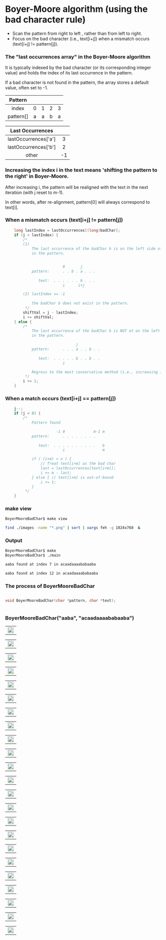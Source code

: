 # Boyer-Moore algorithm (using the bad character rule)

- Scan the pattern from right to left , rather than from left to right.
- Focus on the bad character (i.e., text[i+j]) when a mismatch occurs (text[i+j] != pattern[j]).

### The "last occurrences array" in the Boyer-Moore algorithm

It is typically indexed by the bad character (or its corresponding integer value) and holds the index of its last occurrence in the pattern. 

If a bad character is not found in the pattern, the array stores a default value, often set to -1.

| Pattern |   |  |  |  | 
|:-------:|:-------:|:-------:|:-------:|:-------:|
| index| 0 | 1 | 2 | 3 |
|pattern[] | a | a | b | a| 



| Last Occurrences |   |
|:-------:|:-------:|
|lastOccurrences['a'] | 3 |
|lastOccurrences['b'] | 2 |
| other               | -1|

### Increasing the index i in the text means 'shifting the pattern to the right' in Boyer-Moore.

After increasing i, the pattern will be realigned with the text in the next iteration (with j reset to m-1).

In other words, after re-alignment, pattern[0] will always correspond to text[i].

### When a mismatch occurs (text[i+j] != pattern[j])

```C
    long lastIndex = lastOccurrences[(long)badChar];
    if (j > lastIndex) {
        /*
        (1)
            The last occurrence of the badChar b is on the left side of pattern[j]
            in the pattern.


                          0       j
            pattern:      . . b . a . . .
            
               text:  . . . . . . b . . .  
                          i      i+j

        (2) lastIndex == -1
            
            the badChar b does not exist in the pattern.
         */
        shiftVal = j - lastIndex;
        i += shiftVal;
    } else {
        /*
            The last occurrence of the badChar b is NOT ot on the left side of pattern[j]
            in the pattern.

                                j
            pattern:      . . . a . . b . .
            
               text:  . . . . . b . . b . .  
                          i

            Regress to the most conservative method (i.e., increasing i by one)
         */                
        i += 1;
    }
```

### When a match occurs (text[i+j] == pattern[j])

```C
    j--;
    if (j < 0) {
        /*
            Pattern found

                       -1 0             m-1 m
            pattern:      . . . . . . . .   
            
               text:  . . . . . . . . . .   b 
                          i                 m

            if ( (i+m) < n ) {
                // Treat text[i+m] as the bad char
                last = lastOccurrences[text[i+m]];
                i += m - last;
            } else { // text[i+m] is out-of-bound
                i += 1;
            }
         */
    }
```
### make view 

```sh
BoyerMooreBadChar$ make view

find ./images -name "*.png" | sort | xargs feh -g 1024x768  &
```



### Output
```sh
BoyerMooreBadChar$ make
BoyerMooreBadChar$ ./main

aaba found at index 7 in acaadaaaababaaba

aaba found at index 12 in acaadaaaababaaba

```

### The process of BoyerMooreBadChar

```C

void BoyerMooreBadChar(char *pattern, char *text);
 
```
### BoyerMooreBadChar("aaba", "acaadaaaababaaba")

| | 
|:-------------:|
| <img src="images/BoyerMooreBadChar_0000.png" width="100%" height="100%"> |

|  | 
|:-------------:|
| <img src="images/BoyerMooreBadChar_0001.png" width="100%" height="100%"> |

| | 
|:-------------:|
| <img src="images/BoyerMooreBadChar_0002.png" width="100%" height="100%"> |

|  | 
|:-------------:|
| <img src="images/BoyerMooreBadChar_0003.png" width="100%" height="100%"> |

| | 
|:-------------:|
| <img src="images/BoyerMooreBadChar_0004.png" width="100%" height="100%"> |

| | 
|:-------------:|
| <img src="images/BoyerMooreBadChar_0005.png" width="100%" height="100%"> |

| | 
|:-------------:|
| <img src="images/BoyerMooreBadChar_0006.png" width="100%" height="100%"> |


| | 
|:-------------:|
| <img src="images/BoyerMooreBadChar_0007.png" width="100%" height="100%"> |


|  | 
|:-------------:|
| <img src="images/BoyerMooreBadChar_0008.png" width="100%" height="100%"> |

| | 
|:-------------:|
| <img src="images/BoyerMooreBadChar_0009.png" width="100%" height="100%"> |

|  | 
|:-------------:|
| <img src="images/BoyerMooreBadChar_0010.png" width="100%" height="100%"> |


| | 
|:-------------:|
| <img src="images/BoyerMooreBadChar_0011.png" width="100%" height="100%"> |


| | 
|:-------------:|
| <img src="images/BoyerMooreBadChar_0012.png" width="100%" height="100%"> |


|  | 
|:-------------:|
| <img src="images/BoyerMooreBadChar_0013.png" width="100%" height="100%"> |

|  | 
|:-------------:|
| <img src="images/BoyerMooreBadChar_0014.png" width="100%" height="100%"> |


|  | 
|:-------------:|
| <img src="images/BoyerMooreBadChar_0015.png" width="100%" height="100%"> |


|  | 
|:-------------:|
| <img src="images/BoyerMooreBadChar_0016.png" width="100%" height="100%"> |

|  | 
|:-------------:|
| <img src="images/BoyerMooreBadChar_0017.png" width="100%" height="100%"> |


|  | 
|:-------------:|
| <img src="images/BoyerMooreBadChar_0018.png" width="100%" height="100%"> |


|  | 
|:-------------:|
| <img src="images/BoyerMooreBadChar_0019.png" width="100%" height="100%"> |

|  | 
|:-------------:|
| <img src="images/BoyerMooreBadChar_0020.png" width="100%" height="100%"> |

|  | 
|:-------------:|
| <img src="images/BoyerMooreBadChar_0021.png" width="100%" height="100%"> |

|  | 
|:-------------:|
| <img src="images/BoyerMooreBadChar_0022.png" width="100%" height="100%"> |

